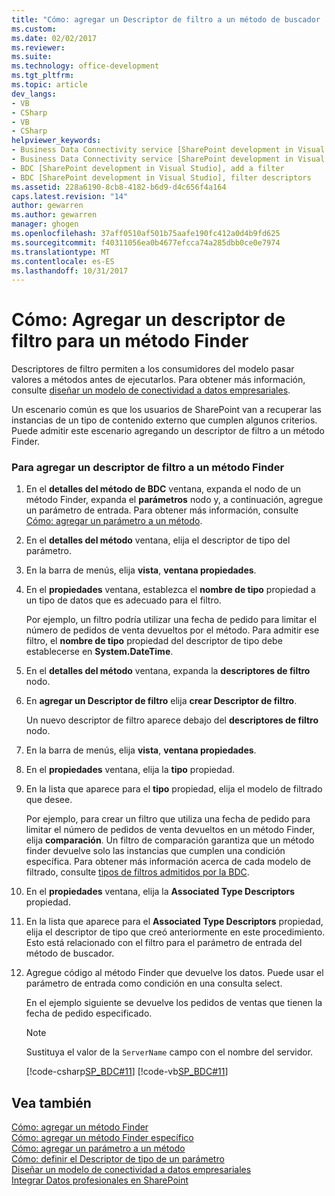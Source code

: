 ```yaml
---
title: "Cómo: agregar un Descriptor de filtro a un método de buscador | Documentos de Microsoft"
ms.custom: 
ms.date: 02/02/2017
ms.reviewer: 
ms.suite: 
ms.technology: office-development
ms.tgt_pltfrm: 
ms.topic: article
dev_langs:
- VB
- CSharp
- VB
- CSharp
helpviewer_keywords:
- Business Data Connectivity service [SharePoint development in Visual Studio], filter descriptors
- Business Data Connectivity service [SharePoint development in Visual Studio], add a filter
- BDC [SharePoint development in Visual Studio], add a filter
- BDC [SharePoint development in Visual Studio], filter descriptors
ms.assetid: 228a6190-8cb8-4182-b6d9-d4c656f4a164
caps.latest.revision: "14"
author: gewarren
ms.author: gewarren
manager: ghogen
ms.openlocfilehash: 37aff0510af501b75aafe190fc412a0d4b9fd625
ms.sourcegitcommit: f40311056ea0b4677efcca74a285dbb0ce0e7974
ms.translationtype: MT
ms.contentlocale: es-ES
ms.lasthandoff: 10/31/2017
---
```

# <a name="how-to-add-a-filter-descriptor-to-a-finder-method"></a>Cómo: Agregar un descriptor de filtro para un método Finder
  Descriptores de filtro permiten a los consumidores del modelo pasar valores a métodos antes de ejecutarlos. Para obtener más información, consulte [diseñar un modelo de conectividad a datos empresariales](../sharepoint/designing-a-business-data-connectivity-model.md).  
  
 Un escenario común es que los usuarios de SharePoint van a recuperar las instancias de un tipo de contenido externo que cumplen algunos criterios. Puede admitir este escenario agregando un descriptor de filtro a un método Finder.  
  
### <a name="to-add-a-filter-descriptor-to-a-finder-method"></a>Para agregar un descriptor de filtro a un método Finder  
  
1.  En el **detalles del método de BDC** ventana, expanda el nodo de un método Finder, expanda el **parámetros** nodo y, a continuación, agregue un parámetro de entrada. Para obtener más información, consulte [Cómo: agregar un parámetro a un método](../sharepoint/how-to-add-a-parameter-to-a-method.md).  
  
2.  En el **detalles del método** ventana, elija el descriptor de tipo del parámetro.  
  
3.  En la barra de menús, elija **vista**, **ventana propiedades**.  
  
4.  En el **propiedades** ventana, establezca el **nombre de tipo** propiedad a un tipo de datos que es adecuado para el filtro.  
  
     Por ejemplo, un filtro podría utilizar una fecha de pedido para limitar el número de pedidos de venta devueltos por el método. Para admitir ese filtro, el **nombre de tipo** propiedad del descriptor de tipo debe establecerse en **System.DateTime**.  
  
5.  En el **detalles del método** ventana, expanda la **descriptores de filtro** nodo.  
  
6.  En **agregar un Descriptor de filtro** elija **crear Descriptor de filtro**.  
  
     Un nuevo descriptor de filtro aparece debajo del **descriptores de filtro** nodo.  
  
7.  En la barra de menús, elija **vista**, **ventana propiedades**.  
  
8.  En el **propiedades** ventana, elija la **tipo** propiedad.  
  
9. En la lista que aparece para el **tipo** propiedad, elija el modelo de filtrado que desee.  
  
     Por ejemplo, para crear un filtro que utiliza una fecha de pedido para limitar el número de pedidos de venta devueltos en un método Finder, elija **comparación**. Un filtro de comparación garantiza que un método finder devuelve solo las instancias que cumplen una condición específica. Para obtener más información acerca de cada modelo de filtrado, consulte [tipos de filtros admitidos por la BDC](http://go.microsoft.com/fwlink/?LinkId=169287).  
  
10. En el **propiedades** ventana, elija la **Associated Type Descriptors** propiedad.  
  
11. En la lista que aparece para el **Associated Type Descriptors** propiedad, elija el descriptor de tipo que creó anteriormente en este procedimiento. Esto está relacionado con el filtro para el parámetro de entrada del método de buscador.  
  
12. Agregue código al método Finder que devuelve los datos. Puede usar el parámetro de entrada como condición en una consulta select.  
  
     En el ejemplo siguiente se devuelve los pedidos de ventas que tienen la fecha de pedido especificado.  
  
    > [!NOTE]  
    >  Sustituya el valor de la `ServerName` campo con el nombre del servidor.  
  
     [!code-csharp[SP_BDC#11](../sharepoint/codesnippet/CSharp/SP_BDC/bdcmodel1/salesorderservice.cs#11)]
     [!code-vb[SP_BDC#11](../sharepoint/codesnippet/VisualBasic/sp_bdc/bdcmodel1/salesorderservice.vb#11)]  
  
## <a name="see-also"></a>Vea también  
 [Cómo: agregar un método Finder](../sharepoint/how-to-add-a-finder-method.md)   
 [Cómo: agregar un método Finder específico](../sharepoint/how-to-add-a-specific-finder-method.md)   
 [Cómo: agregar un parámetro a un método](../sharepoint/how-to-add-a-parameter-to-a-method.md)   
 [Cómo: definir el Descriptor de tipo de un parámetro](../sharepoint/how-to-define-the-type-descriptor-of-a-parameter.md)   
 [Diseñar un modelo de conectividad a datos empresariales](../sharepoint/designing-a-business-data-connectivity-model.md)   
 [Integrar Datos profesionales en SharePoint](../sharepoint/integrating-business-data-into-sharepoint.md)  
  
  